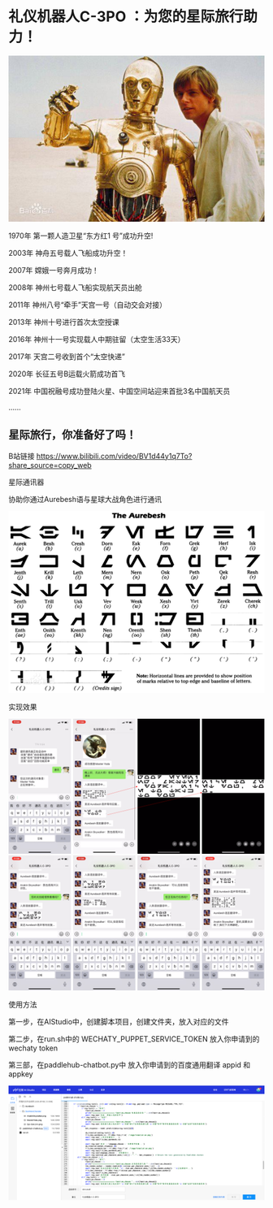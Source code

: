 # 礼仪机器人C-3PO ：为您的星际旅行助力！

![礼仪机器人C-3PO](https://github.com/yongxinliao-hqu/C-3PO_Wechaty_PaddleHub/blob/main/Demo%20Images/Demo%200.jpg)

1970年 第一颗人造卫星“东方红1 号”成功升空!

2003年 神舟五号载人飞船成功升空！

2007年 嫦娥一号奔月成功！

2008年 神州七号载人飞船实现航天员出舱

2011年 神州八号“牵手”天宫一号（自动交会对接）

2013年 神州十号进行首次太空授课

2016年 神州十一号实现载人中期驻留（太空生活33天）

2017年 天宫二号收到首个“太空快递”

2020年 长征五号B运载火箭成功首飞

2021年 中国祝融号成功登陆火星、中国空间站迎来首批3名中国航天员

......

## **星际旅行，你准备好了吗！**


B站链接
https://www.bilibili.com/video/BV1d44y1q7To?share_source=copy_web

星际通讯器

协助你通过Aurebesh语与星球大战角色进行通讯

![Aurebesh语](https://github.com/yongxinliao-hqu/C-3PO_Wechaty_PaddleHub/blob/main/Demo%20Images/Aurebesh.png)


实现效果

![Demo](https://github.com/yongxinliao-hqu/C-3PO_Wechaty_PaddleHub/blob/main/Demo%20Images/Demo%201.png)
![Demo](https://github.com/yongxinliao-hqu/C-3PO_Wechaty_PaddleHub/blob/main/Demo%20Images/Demo%202.png)

使用方法

第一步，在AIStudio中，创建脚本项目，创建文件夹，放入对应的文件

第二步，在run.sh中的 WECHATY_PUPPET_SERVICE_TOKEN 放入你申请到的 wechaty token

第三部，在paddlehub-chatbot.py中 放入你申请到的百度通用翻译 appid 和 appkey

![AIStudio](https://github.com/yongxinliao-hqu/C-3PO_Wechaty_PaddleHub/blob/main/Demo%20Images/AIStudio_C-3PO.png)


